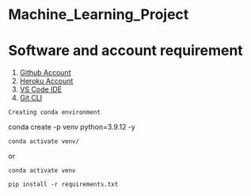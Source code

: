 # Machine_Learning_Project


# Software and account requirement

1. [Github Account](https://github.com/)
2. [Heroku Account]()
3. [VS Code IDE](https://code.visualstudio.com/download)
4. [Git CLI](https://git-scm.com/downloads)

```
Creating conda environment
```
conda create -p venv python=3.9.12 -y
```
conda activate venv/
```
or 
```
conda activate venv
```
```
pip install -r requirements.txt
```